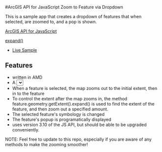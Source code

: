 #ArcGIS API for JavaScript Zoom to Feature via Dropdown

This is a sample app that creates a dropdown of features that when selected, are zoomed to, and a pop is shown.

[ArcGIS API for JavaScript](https://developers.arcgis.com/javascript/)



[expand()](https://developers.arcgis.com/javascript/jsapi/extent-amd.html#expand)

* [Live Sample](http://esri.github.io/developer-support/web-js/select-box-zoom-to/index.html)

## Features

* written in AMD
* A <select> DOM element is populated with features from a featureLayer to create a dropdown
* When a feature is selected, the map zooms out to the initial extent, then in to the feature
* To control the extent after the map zooms in, the method feature.geometry.getExtent().expand() is used to find the extent of the feature, and then zoom out a specified amount.
* The selected feature's symbology is changed
* The feature's popup is programatically displayed
* uses version 3.10 of the JS API, but should be able to be upgraded conveniently.

NOTE: Feel free to update to this repo, especially if you are aware of any methods to make the zooming smoother!



